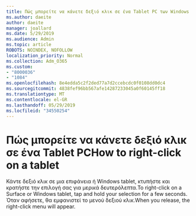 ```yaml
---
title: Πώς μπορείτε να κάνετε δεξιό κλικ σε ένα Tablet PC των Windows
ms.author: daeite
author: daeite
manager: joallard
ms.date: 5/29/2019
ms.audience: Admin
ms.topic: article
ROBOTS: NOINDEX, NOFOLLOW
localization_priority: Normal
ms.collection: Adm_O365
ms.custom:
- "8000036"
- "1084"
ms.openlocfilehash: 8e4edda5c2f2ded77a7d2ccebcdc0f0108dd0dc4
ms.sourcegitcommit: 4838fef96bb567afe14287233045a0f60145ff18
ms.translationtype: MT
ms.contentlocale: el-GR
ms.lasthandoff: 05/29/2019
ms.locfileid: "34550254"
---
```

# <a name="how-to-right-click-on-a-tablet"></a><span data-ttu-id="6996b-102">Πώς μπορείτε να κάνετε δεξιό κλικ σε ένα Tablet PC</span><span class="sxs-lookup"><span data-stu-id="6996b-102">How to right-click on a tablet</span></span>

<span data-ttu-id="6996b-103">Κάντε δεξιό κλικ σε μια επιφάνεια ή Windows tablet, κτυπήστε και κρατήστε την επιλογή σας για μερικά δευτερόλεπτα.</span><span class="sxs-lookup"><span data-stu-id="6996b-103">To right-click on a Surface or Windows tablet, tap and hold your selection for a few seconds.</span></span> <span data-ttu-id="6996b-104">Όταν αφήσετε, θα εμφανιστεί το μενού δεξιού κλικ.</span><span class="sxs-lookup"><span data-stu-id="6996b-104">When you release, the right-click menu will appear.</span></span>